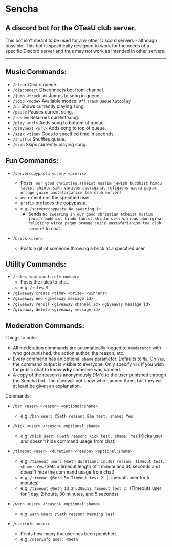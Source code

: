 # Sencha

## A discord bot for the OTeaU club server. 

This bot isn't meant to be used for any other Discord servers - although possible. This bot is specifically designed to work for the needs of a specific Discord server and thus may not work as intended in other servers. 

---

## Music Commands:
- `/clear` Clears queue.
- `/disconnect` Disconnects bot from channel.
- `/jump <track #>` Jumps to song in queue.
- `/loop <mode>` Available modes: `Off` `Track` `Queue` `Autoplay`
- `/np` Shows currently playing song.
- `/pause` Pauses current song.
- `/resume` Resumes current song.
- `/play <url>` Adds song to bottom of queue.
- `/playnext <url>` Adds song to top of queue.
- `/seek <time>` Goes to specified time in seconds.
- `/shuffle` Shuffles queue.
- `/skip` Skips currently playing song.

## Fun Commands:
- `/servercopypasta <user> <prefix>`
  - Posts ` our good christian atheist muslim jewish buddhist hindu taoist shinto sikh various aboriginal religions wicca pagan orange juice pastafarianism tea club server!`
  - `user` mentions the specified user.
  - `prefix` prefaces the copypasta.
  - e.g. `/servercopypasta No swearing in`
    - Sends `No swearing in our good christian atheist muslim jewish buddhist hindu taoist shinto sikh various aboriginal religions wicca pagan orange juice pastafarianism tea club server!` to chat.

- `/brick <user>`
  - Posts a gif of someone throwing a brick at a specified user.

## Utility Commands:
- `/rules <optional:rule number>`
  - Posts the rules to chat.
  - e.g. `/rules 5`
- `/giveaway create <time> <prize> <winners>`
- `/giveaway end <giveaway message id>`
- `/giveaway reroll <giveaway channel id> <giveaway message id>`
- `/giveaway delete <giveaway message id>`


## Moderation Commands:
Things to note:
- All moderation commands are automatically logged to `#moderator` with who got punished, the action author, the reason, etc.
- Every command has an optional `shame` parameter. Defaults to `No`. On `Yes`, the command output is visible to everyone. Only specify `Yes` if you wish for public chat to know **why** someone was banned.
- A copy of the reason is anonymously DM'd to the user punished through the Sencha bot. The user will not know who banned them, but they will at least be given an explanation. 

Commands:
- `/ban <user> <reason> <optional:shame>`
  - e.g. `/ban user: @Seth reason: Ban test. shame: Yes`

- `/kick <user> <reason> <optional:shame>`
  - e.g. `/kick user: @Seth reason: Kick test. shame: Yes` (Kicks user and doesn't hide command usage from chat)

- `/timeout <user> <duration> <reason> <optional:shame>`
  - e.g. `/timeout user: @Seth duration: 1m:30s reason: Timeout test. shame: Yes` (Sets a timeout length of 1 minute and 30 seconds and doesn't hide the command usage from chat)
  - e.g. `/timeout @Seth 5m Timeout test 2.` (Timeouts user for 5 minutes)
  - e.g. `/timeout @Seth 1d:2h:30m:5s Timeout test 3.` (Timeouts user for 1 day, 2 hours, 30 minutes, and 5 seconds)

- `/warn <user> <reason> <optional:shame>`
  - e.g. `warn user: @Seth reason: Warning Test`

- `/userinfo <user>`
  - Prints how many the user has been punished.
  - e.g. `/userinfo user: @Seth`